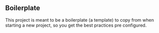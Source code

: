 ## Boilerplate

This project is meant to be a boilerplate (a template) to copy from when starting a new project, so you get the best practices pre configured.